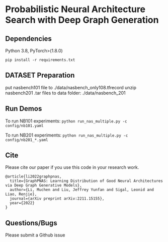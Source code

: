 # Probabilistic Neural Architecture Search with Deep Graph Generation

## Dependencies
Python 3.8, PyTorch>(1.8.0)

```pip install -r requirements.txt```

## DATASET Preparation
put nasbench101 file to ./data/nasbench_only108.tfrecord
unzip nasbench201 .tar files to data folder: ./data/nasbench_201

## Run Demos
To run NB101 experiments:
  ```python run_nas_multiple.py -c config/nb101.yaml```

To run NB201 experiments:
  ```python run_nas_multiple.py -c config/nb201_*.yaml```


## Cite
Please cite our paper if you use this code in your research work.
```
@article{li2022graphpnas,
  title={GraphPNAS: Learning Distribution of Good Neural Architectures via Deep Graph Generative Models},
  author={Li, Muchen and Liu, Jeffrey Yunfan and Sigal, Leonid and Liao, Renjie},
  journal={arXiv preprint arXiv:2211.15155},
  year={2022}
}
```

## Questions/Bugs
Please submit a Github issue 
